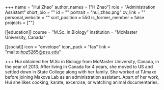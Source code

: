 +++
name = "Hui Zhao"
author_names = ["H Zhao"]
role = "Administration Assistant"
short_bio = ""
id = ""
portrait = "hui_zhao.png"
cv_link = ""
personal_website = ""
sort_position = 550
is_former_member = false
projects = [""]

[[education]]
  course = "M.Sc. in Biology"
  institution = "McMaster University, Canada"

[[social]]
    icon = "envelope"
    icon_pack = "fas"
    link = "mailto:hpz5265@psu.edu"

+++
Hui obtained her M.Sc in Biology from McMaster University, Canada, in the year of 2013. After living in Canada for 4 years, she moved to US and settled down in State College along with her family. She worked at TJmaxx before joining Makova Lab as an administration assistant. Apart of her work, Hui she likes cooking, karate, excercise, or watching animal documentaries.
